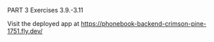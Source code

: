 PART 3 Exercises 3.9.-3.11

Visit the deployed app at https://phonebook-backend-crimson-pine-1751.fly.dev/